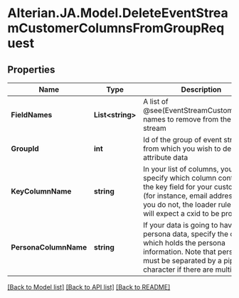# Alterian.JA.Model.DeleteEventStreamCustomerColumnsFromGroupRequest

## Properties

Name | Type | Description | Notes
------------ | ------------- | ------------- | -------------
**FieldNames** | **List&lt;string&gt;** | A list of @see(EventStreamCustomerField) names to remove from the event stream | [optional] 
**GroupId** | **int** | Id of the group of event streams from which you wish to delete the attribute data | [optional] 
**KeyColumnName** | **string** | In your list of columns, you must specify which column contains the key field for your customer (for instance, email address).  If you do not, the loader rule created will expect a cxid to be provided | [optional] 
**PersonaColumnName** | **string** | If your data is going to have persona data, specify the column which holds the persona information.  Note that personas must be separated by a pipe character if there are multiples | [optional] 

[[Back to Model list]](../README.md#documentation-for-models) [[Back to API list]](../README.md#documentation-for-api-endpoints) [[Back to README]](../README.md)

